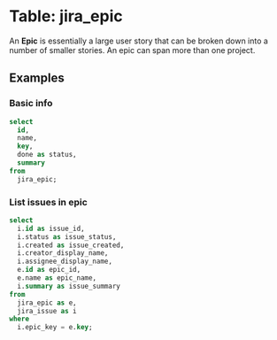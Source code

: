# Table: jira_epic

An **Epic** is essentially a large user story that can be broken down into a number of smaller stories. An epic can span more than one project.

## Examples

### Basic info

```sql
select
  id,
  name,
  key,
  done as status,
  summary
from
  jira_epic;
```

### List issues in epic

```sql
select
  i.id as issue_id,
  i.status as issue_status,
  i.created as issue_created,
  i.creator_display_name,
  i.assignee_display_name,
  e.id as epic_id,
  e.name as epic_name,
  i.summary as issue_summary
from
  jira_epic as e,
  jira_issue as i
where
  i.epic_key = e.key;
```
